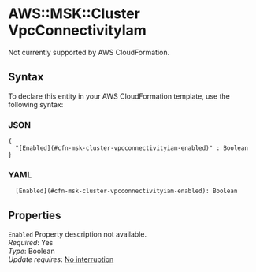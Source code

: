 # AWS::MSK::Cluster VpcConnectivityIam<a name="aws-properties-msk-cluster-vpcconnectivityiam"></a>

Not currently supported by AWS CloudFormation\.

## Syntax<a name="aws-properties-msk-cluster-vpcconnectivityiam-syntax"></a>

To declare this entity in your AWS CloudFormation template, use the following syntax:

### JSON<a name="aws-properties-msk-cluster-vpcconnectivityiam-syntax.json"></a>

```
{
  "[Enabled](#cfn-msk-cluster-vpcconnectivityiam-enabled)" : Boolean
}
```

### YAML<a name="aws-properties-msk-cluster-vpcconnectivityiam-syntax.yaml"></a>

```
  [Enabled](#cfn-msk-cluster-vpcconnectivityiam-enabled): Boolean
```

## Properties<a name="aws-properties-msk-cluster-vpcconnectivityiam-properties"></a>

`Enabled`  <a name="cfn-msk-cluster-vpcconnectivityiam-enabled"></a>
Property description not available\.  
*Required*: Yes  
*Type*: Boolean  
*Update requires*: [No interruption](https://docs.aws.amazon.com/AWSCloudFormation/latest/UserGuide/using-cfn-updating-stacks-update-behaviors.html#update-no-interrupt)